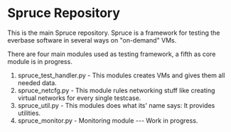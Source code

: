 Spruce Repository
========

This is the main Spruce repository.
Spruce is a framework for testing the everbase software in several ways on "on-demand" VMs.

There are four main modules used as testing framework, a fifth as core module is in progress.

1. spruce_test_handler.py - This modules creates VMs and gives them all needed data.
2. spruce_netcfg.py - This module rules networking stuff like creating virtual networks for every single testcase.
3. spruce_util.py - This modules does what its' name says: It provides utilities.
4. spruce_monitor.py - Monitoring module --- Work in progress.
